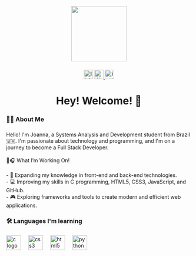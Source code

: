 <div align="center">
  <img height="150" src="https://i.pinimg.com/736x/7a/9e/ad/7a9ead48023b4b2589ceffb7cd7f7f67.jpg"  />
</div>

###

<div align="center">
  <img src="https://img.shields.io/static/v1?message=LinkedIn&logo=linkedin&label=&color=0077B5&logoColor=white&labelColor=&style=for-the-badge" height="25" alt="linkedin logo"  />
     <a href="www.linkedin.com/in/joanna-de-carle-alves" target="_blank">
  <img src="https://img.shields.io/static/v1?message=Discord&logo=discord&label=&color=7289DA&logoColor=white&labelColor=&style=for-the-badge" height="25" alt="discord logo"  />
  <a href="https://www.instagram.com/j_nnacarle/" target="_blank">
    <img src="https://img.shields.io/static/v1?message=Instagram&logo=instagram&label=&color=E4405F&logoColor=white&labelColor=&style=for-the-badge" height="25" alt="instagram logo"  />
  </a>
</div>

###

<h1 align="center">Hey! Welcome! 👋</h1>

###

<h3 align="left">👩‍💻  About Me</h3>

###

<p align="left">Hello! I'm Joanna, a Systems Analysis and Development student from Brazil 🇧🇷. I'm passionate about technology and programming, and I'm on a journey to become a Full Stack Developer.<br><br>🌱🎧 What I’m Working On!<br><br>- 🎯 Expanding my knowledge in front-end and back-end technologies.<br>- 💻 Improving my skills in C programming, HTML5, CSS3, JavaScript, and GitHub.<br>- 🎮 Exploring frameworks and tools to create modern and efficient web applications.</p>

###

<h3 align="left">🛠 Languages I'm learning</h3>

###

<div align="left">
  <img src="https://cdn.jsdelivr.net/gh/devicons/devicon/icons/c/c-original.svg" height="40" alt="c logo"  />
  <img width="12" />
  <img src="https://cdn.jsdelivr.net/gh/devicons/devicon/icons/css3/css3-original.svg" height="40" alt="css3 logo"  />
  <img width="12" />
  <img src="https://cdn.jsdelivr.net/gh/devicons/devicon/icons/html5/html5-original.svg" height="40" alt="html5 logo"  />
  <img width="12" />
  <img src="https://cdn.jsdelivr.net/gh/devicons/devicon/icons/python/python-original.svg" height="40" alt="python logo"  />
</div>

###

